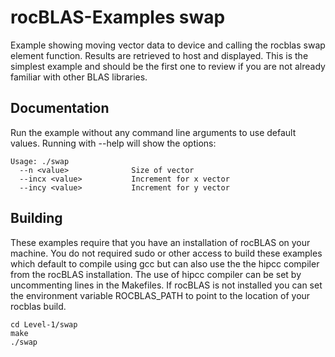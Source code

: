# rocBLAS-Examples swap
Example showing moving vector data to device and calling the rocblas swap element function. Results are retrieved to host and displayed.  This is the simplest example and should be the first one to review if you are not already familiar with other BLAS libraries.

## Documentation
Run the example without any command line arguments to use default values.
Running with --help will show the options:

    Usage: ./swap
      --n <value>              Size of vector
      --incx <value>           Increment for x vector
      --incy <value>           Increment for y vector

## Building
These examples require that you have an installation of rocBLAS on your machine.  You do not required sudo or other access to build these examples which default to compile using gcc but can also use the the hipcc compiler from the rocBLAS installation.   The use of hipcc compiler can be set by uncommenting lines in the Makefiles.  If rocBLAS is not installed you can set the environment variable ROCBLAS_PATH to point to the location of your rocblas build.

    cd Level-1/swap 
    make
    ./swap
 
